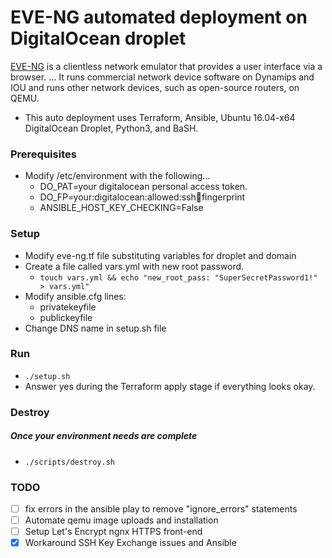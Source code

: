 # EVE-NG automated deployment on DigitalOcean droplet

[EVE-NG](https://www.eve-ng.net) is a clientless network emulator that provides a user interface via a browser. ... It runs commercial network device software on Dynamips and IOU and runs other network devices, such as open-source routers, on QEMU. 

  - This auto deployment uses Terraform, Ansible, Ubuntu 16.04-x64 DigitalOcean Droplet, Python3, and BaSH.

### Prerequisites
  - Modify /etc/environment with the following...
    - DO_PAT=your digitalocean personal access token.
    - DO_FP=your:digitalocean:allowed:ssh:key:fingerprint
    - ANSIBLE_HOST_KEY_CHECKING=False

### Setup
  - Modify eve-ng.tf file substituting variables for droplet and domain
  - Create a file called vars.yml with new root password.
    - `touch vars.yml && echo "new_root_pass: "SuperSecretPassword1!" > vars.yml"`
  - Modify ansible.cfg lines:
    - privatekeyfile
    - publickeyfile
  - Change DNS name in setup.sh file

### Run
  - `./setup.sh`
  - Answer yes during the Terraform apply stage if everything looks okay.

### Destroy
##### Once your environment needs are complete
  - `./scripts/destroy.sh`

### TODO
- [ ] fix errors in the ansible play to remove "ignore_errors" statements
- [ ] Automate qemu image uploads and installation
- [ ] Setup Let's Encrypt ngnx HTTPS front-end
- [X] Workaround SSH Key Exchange issues and Ansible
